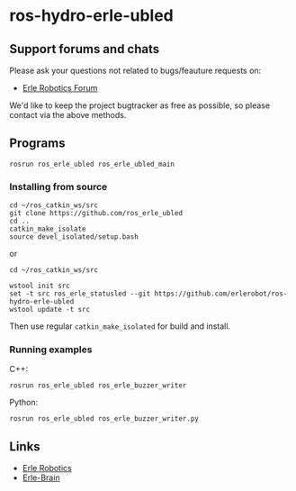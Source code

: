 # ros-hydro-erle-ubled

Support forums and chats
------------------------

Please ask your questions not related to bugs/feauture requests on:

- [Erle Robotics Forum](http://forum.erlerobotics.com/)

We'd like to keep the project bugtracker as free as possible, so please contact via the above methods.

Programs
-------- 

```
rosrun ros_erle_ubled ros_erle_ubled_main
```

### Installing from source

```
cd ~/ros_catkin_ws/src
git clone https://github.com/ros_erle_ubled
cd ..
catkin_make_isolate
source devel_isolated/setup.bash
```
or 

```
cd ~/ros_catkin_ws/src

wstool init src 
set -t src ros_erle_statusled --git https://github.com/erlerobot/ros-hydro-erle-ubled
wstool update -t src
```
Then use regular `catkin_make_isolated` for build and install.

### Running examples
C++:
```
rosrun ros_erle_ubled ros_erle_buzzer_writer
```

Python:
```
rosrun ros_erle_ubled ros_erle_buzzer_writer.py
```

Links
-----

  - [Erle Robotics](www.erlerobotics.com)
  - [Erle-Brain](https://erlerobotics.com/blog/product/erle-brain/)
